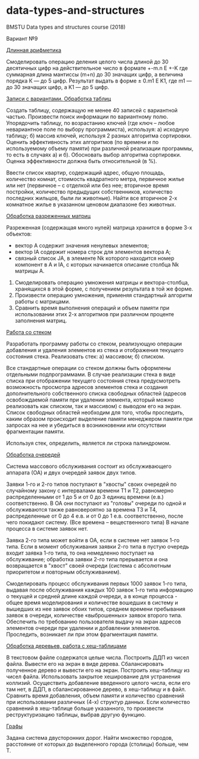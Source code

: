 # data-types-and-structures
BMSTU Data types and structures course (2018)

Вариант №9

[Длинная арифметика](https://github.com/olington/data-types-and-structures/tree/master/tisd_01)

  Смоделировать операцию деления целого числа длиной до 30 десятичных цифр на действительное число в формате +-m.n E +-K где суммарная длина мантиссы (m+n) до 30 значащих цифр, а величина порядка К — до 5 цифр. Результат выдать в форме ± 0.m1 E K1, где m1 — до 30 значащих цифр, а K1 — до 5 цифр.

[Записи с вариантами. Обработка таблиц](https://github.com/olington/data-types-and-structures/tree/master/tisd_02)

  Создать таблицу, содержащую не менее 40 записей с вариантной частью. Произвести поиск информации по вариантному полю. Упорядочить таблицу, по возрастанию ключей (где ключ – любое невариантное поле по выбору программиста), используя: а) исходную таблицу; б) массив ключей, используя 2 разных алгоритма сортировки. Оценить эффективность этих алгоритмов (по времени и по используемому объему памяти) при различной реализации программы, то есть в случаях а) и б). Обосновать выбор алгоритма сортировки. Оценка эффективности должна быть относительной (в %).

  Ввести список квартир, содержащий адрес, общую площадь, количество комнат, стоимость квадратного метра, первичное жилье или нет (первичное – с отделкой или без нее; вторичное время постройки, количество предыдущих собственников, количество последних жильцов, были ли животные). Найти все вторичное 2-х комнатное жилье в указанном ценовом диапазоне без животных.

[Обработка разреженных матриц](https://github.com/olington/data-types-and-structures/tree/master/tisd_03)

Разреженная (содержащая много нулей) матрица хранится в форме 3-х объектов:
- вектор A содержит значения ненулевых элементов;
- вектор IA содержит номера строк для элементов вектора A;
- связный список JA, в элементе Nk которого находится номер компонент в A и IA, с которых начинается описание столбца Nk матрицы A.
1. Смоделировать операцию умножения матрицы и вектора-столбца, хранящихся в этой форме, с получением результата в той же форме.
2. Произвести операцию умножения, применяя стандартный алгоритм работы с матрицами.
3. Сравнить время выполнения операций и объем памяти при использовании этих 2-х алгоритмов при различном проценте заполнения матриц.

[Работа со стеком](https://github.com/olington/data-types-and-structures/tree/master/tisd_04)

Разработать программу работы со стеком, реализующую операции добавления и удаления элементов из стека и отображения текущего состояния стека. Реализовать стек: а) массивом; б) списком. 

Все стандартные операции со стеком должны быть оформлены отдельными подпрограммами. В случае реализации стека в виде списка при отображении текущего состояния стека предусмотреть возможность просмотра адресов элементов стека и создания дополнительного собственного списка свободных областей (адресов освобождаемой памяти при удалении элемента, который можно реализовать как списком, так и массивом) с выводом его на экран. Список свободных областей необходим для того, чтобы проследить, каким образом происходит выделение памяти менеджером памяти при запросах на нее и убедиться в возникновении или отсутствии фрагментации памяти.

Используя стек, определить, является ли строка палиндромом.

[Обработка очередей](https://github.com/olington/data-types-and-structures/tree/master/tisd_05)

Система массового обслуживания состоит из обслуживающего аппарата (ОА) и двух очередей заявок двух типов.

Заявки 1-го и 2-го типов поступают в "хвосты" своих очередей по случайному закону с интервалами времени Т1 и Т2, равномерно распределенными от 1 до 5 и от 0 до 3 единиц времени (е.в.) соответственно. В ОА они поступают из "головы" очереди по одной и обслуживаются также равновероятно за времена Т3 и Т4, распределенные от 0 до 4 е.в. и от 0 до 1 е.в. соответственно, после чего покидают систему. (Все времена – вещественного типа) В начале процесса в системе заявок нет.

Заявка 2-го типа может войти в ОА, если в системе нет заявок 1-го типа. Если в момент обслуживания заявки 2-го типа в пустую очередь входит заявка 1-го типа, то она немедленно поступает на обслуживание; обработка заявки 2-го типа прерывается и она возвращается в "хвост" своей очереди (система с абсолютным приоритетом и повторным обслуживанием).

Смоделировать процесс обслуживания первых 1000 заявок 1-го типа, выдавая после обслуживания каждых 100 заявок 1-го типа информацию о текущей и средней длине каждой очереди, а в конце процесса - общее время моделирования и количестве вошедших в систему и вышедших из нее заявок обоих типов, среднем времени пребывания заявок в очереди, количестве «выброшенных» заявок второго типа. Обеспечить по требованию пользователя выдачу на экран адресов элементов очереди при удалении и добавлении элементов. Проследить, возникает ли при этом фрагментация памяти.

[Обработка деревьев, работа с хеш-таблицами](https://github.com/olington/data-types-and-structures/tree/master/tisd_06)

В текстовом файле содержатся целые числа. Построить ДДП из чисел файла. Вывести его на экран в виде дерева. Сбалансировать полученное дерево и вывести его на экран. Построить хеш-таблицу из чисел файла. Использовать закрытое хеширование для устранения коллизий. Осуществить добавление введенного целого числа, если его там нет, в ДДП, в сбалансированное дерево, в хеш-таблицу и в файл. Сравнить время добавления, объем памяти и количество сравнений при использовании различных (4-х) структур данных. Если количество сравнений в хеш-таблице больше указанного, то произвести реструктуризацию таблицы, выбрав другую функцию.

[Графы](https://github.com/olington/data-types-and-structures/tree/master/tisd_07)

Задана система двусторонних дорог. Найти множество городов, расстояние от которых до выделенного города (столицы) больше, чем Т.
